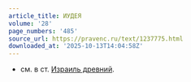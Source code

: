 ```yaml
---
article_title: ИУДЕЯ
volume: '28'
page_numbers: '485'
source_url: https://pravenc.ru/text/1237775.html
downloaded_at: '2025-10-13T14:04:58Z'
---
```


- см. в ст. [Израиль древний](<https://pravenc.ru/text/Израиль древний.html>).

